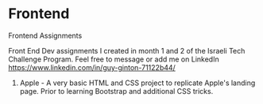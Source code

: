 # Frontend
Frontend <ITC> Assignments

Front End Dev assignments I created in month 1 and 2 of the Israeli Tech Challenge Program. 
Feel free to message or add me on LinkedIn https://www.linkedin.com/in/guy-ginton-71122b44/

1. Apple - A very basic HTML and CSS project to replicate Apple's landing page. Prior to learning Bootstrap and additional CSS tricks.
